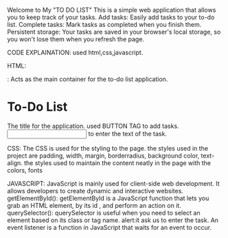 

Welcome to My "TO DO LIST" This is a simple web application that allows you to keep track of your tasks.
Add tasks: Easily add tasks to your to-do list.
Complete tasks: Mark tasks as completed when you finish them.
Persistent storage: Your tasks are saved in your browser's local storage, so you won't lose them when you refresh the page.

CODE EXPLAINATION:
used html,css,javascript.

HTML:
<div class="container">: Acts as the main container for the to-do list application.
<h1>To-Do List</h1>   The title for the application.
used BUTTON TAG to add tasks.
<input type="text"> to enter the text of the task.

 
CSS:
The CSS is used for the styling to the page.
the styles used in the project are padding, width, margin, borderradius, background color, text-align.
the styles used to maintain the content neatly in the page with the colors, fonts

JAVASCRIPT:
JavaScript is mainly used for client-side web development. It allows developers to create dynamic and interactive websites.
 getElementById(): getElementById is a JavaScript function that lets you grab an HTML element, by its id , and perform an action on it. 
 querySelector(): querySelector is useful when you need to select an element based on its class or tag name.
 alert:it ask us to enter the task.
 An event listener is a function in JavaScript that waits for an event to occur.



 


